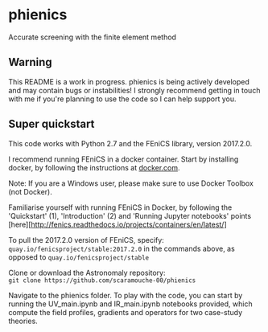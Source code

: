 # phienics

Accurate screening with the finite element method

## Warning

This README is a work in progress. phienics is being actively developed and may contain bugs or instabilities! I strongly recommend getting in touch with me if you're planning to use the code so I can help support you. 

## Super quickstart

This code works with Python 2.7 and the FEniCS library, version 2017.2.0.

I recommend running FEniCS in a docker container. Start by installing docker, by following the instructions at [docker.com](https://docs.docker.com/engine/getstarted/step_one/).

<bf> Note: </bf> If you are a Windows user, please make sure to use Docker Toolbox (not Docker).

Familiarise yourself with running FEniCS in Docker, by following the 'Quickstart' (1), 'Introduction' (2) and 'Running Jupyter notebooks' points [here][http://fenics.readthedocs.io/projects/containers/en/latest/]

To pull the 2017.2.0 version of FEniCS, specify:
`quay.io/fenicsproject/stable:2017.2.0`
in the commands above, as opposed to `quay.io/fenicsproject/stable`

Clone or download the Astronomaly repository:<br>
`git clone https://github.com/scaramouche-00/phienics`

Navigate to the phienics folder. To play with the code, you can start by running the UV_main.ipynb and IR_main.ipynb notebooks provided, which compute the field profiles, gradients and operators for two case-study theories.




